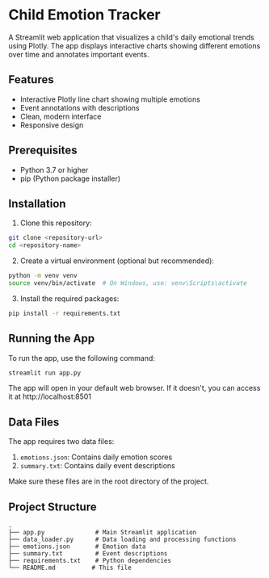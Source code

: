 # Child Emotion Tracker

A Streamlit web application that visualizes a child's daily emotional trends using Plotly. The app displays interactive charts showing different emotions over time and annotates important events.

## Features

- Interactive Plotly line chart showing multiple emotions
- Event annotations with descriptions
- Clean, modern interface
- Responsive design

## Prerequisites

- Python 3.7 or higher
- pip (Python package installer)

## Installation

1. Clone this repository:
```bash
git clone <repository-url>
cd <repository-name>
```

2. Create a virtual environment (optional but recommended):
```bash
python -m venv venv
source venv/bin/activate  # On Windows, use: venv\Scripts\activate
```

3. Install the required packages:
```bash
pip install -r requirements.txt
```

## Running the App

To run the app, use the following command:
```bash
streamlit run app.py
```

The app will open in your default web browser. If it doesn't, you can access it at http://localhost:8501

## Data Files

The app requires two data files:

1. `emotions.json`: Contains daily emotion scores
2. `summary.txt`: Contains daily event descriptions

Make sure these files are in the root directory of the project.

## Project Structure

```
.
├── app.py              # Main Streamlit application
├── data_loader.py      # Data loading and processing functions
├── emotions.json       # Emotion data
├── summary.txt         # Event descriptions
├── requirements.txt    # Python dependencies
└── README.md          # This file
``` 